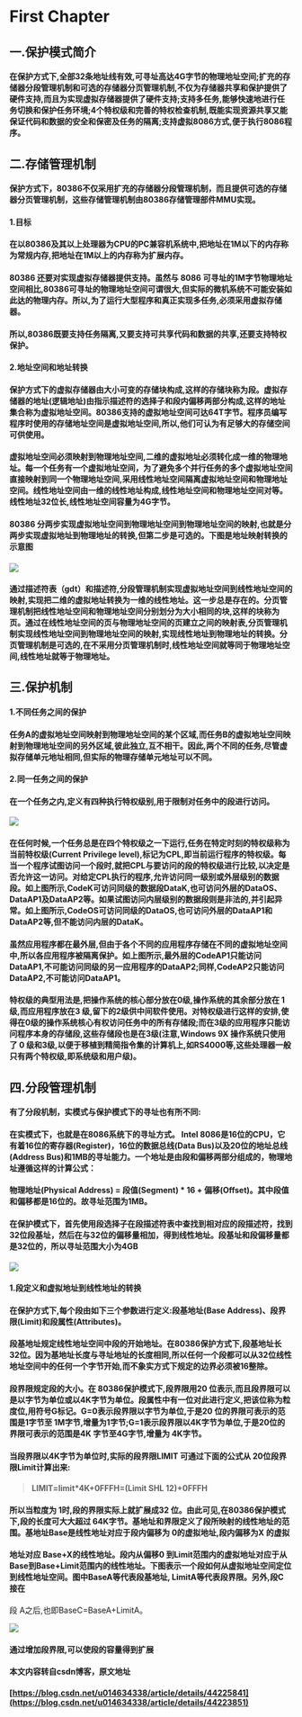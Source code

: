 # First Chapter

## 一.**保护模式简介**

#### 在保护方式下,全部32条地址线有效,可寻址高达4G字节的物理地址空间;**扩充的存储器分段管理机制和可选的存储器分页管理机制**,不仅为存储器共享和保护提供了硬件支持,而且为实现虚拟存储器提供了硬件支持;支持多任务,能够快速地进行任务切换和保护任务环境;4个特权级和完善的特权检查机制,既能实现资源共享又能保证代码和数据的安全和保密及任务的隔离;支持虚拟8086方式,便于执行8086程序。

## 二.存储管理机制

#### 保护方式下，80386不仅采用扩充的存储器分段管理机制，而且提供可选的存储器分页管理机制，这些存储管理机制由80386存储管理部件MMU实现。

#### 1.目标

#### 在以80386及其以上处理器为CPU的PC兼容机系统中,把地址在1M以下的内存称为常规内存,把地址在1M以上的内存称为扩展内存。

#### 80386 还要对实现虚拟存储器提供支持。虽然与 8086 可寻址的1M字节物理地址空间相比,80386可寻址的物理地址空间可谓很大,但实际的微机系统不可能安装如此达的物理内存。所以,为了运行大型程序和真正实现多任务,必须采用虚拟存储器。

#### 所以,80386既要支持任务隔离,又要支持可共享代码和数据的共享,还要支持特权保护。

#### 2.地址空间和地址转换

#### 保护方式下的虚拟存储器由大小可变的存储块构成,这样的存储块称为段。虚拟存储器的地址\(逻辑地址\)由指示描述符的选择子和段内偏移两部分构成,这样的地址集合称为虚拟地址空间。80386支持的虚拟地址空间可达64T字节。程序员编写程序时使用的存储地址空间是虚拟地址空间,所以,他们可认为有足够大的存储空间可供使用。

#### 虚拟地址空间必须映射到物理地址空间,二维的虚拟地址必须转化成一维的物理地址。每一个任务有一个虚拟地址空间，为了避免多个并行任务的多个虚拟地址空间直接映射到同一个物理地址空间,采用线性地址空间隔离虚拟地址空间和物理地址空间。线性地址空间由一维的线性地址构成,线性地址空间和物理地址空间对等。线性地址32位长,线性地址空间容量为4G字节。

#### 80386 分两步实现虚拟地址空间到物理地址空间到物理地址空间的映射,也就是分两步实现虚拟地址到物理地址的转换,但第二步是可选的。下图是地址映射转换的示意图

#### ![](https://img-blog.csdn.net/20150312173704225)

#### 通过描述符表（gdt）和描述符,分段管理机制实现虚拟地址空间到线性地址空间的映射,实现把二维的虚拟地址转换为一维的线性地址。这一步总是存在的。分页管理机制把线性地址空间和物理地址空间分别划分为大小相同的块,这样的块称为页。通过在线性地址空间的页与物理地址空间的页建立之间的映射表,分页管理机制实现线性地址空间到物理地址空间的映射,实现线性地址到物理地址的转换。分页管理机制是可选的,在不采用分页管理机制时,线性地址空间就等同于物理地址空间,线性地址就等于物理地址。

## 三.保护机制

#### 1.不同任务之间的保护

#### 任务A的虚拟地址空间映射到物理地址空间的某个区域,而任务B的虚拟地址空间映射到物理地址空间的另外区域,彼此独立,互不相干。因此,两个不同的任务,尽管虚拟存储单元地址相同,但实际的物理存储单元地址可以不同。

#### 2.同一任务之间的保护

#### 在一个任务之内,定义有四种执行特权级别,用于限制对任务中的段进行访问。

![](https://img-blog.csdn.net/20150312174131094)

#### 在任何时候,一个任务总是在四个特权级之一下运行,任务在特定时刻的特权级称为当前特权级\(Current Privilege level\),标记为CPL,即当前运行程序的特权级。每当一个程序试图访问一个段时,就把CPL与要访问的段的特权级进行比较,以决定是否允许这一访问。对给定CPL执行的程序,允许访问同一级别或外层级别的数据段。如上图所示,CodeK可访问同级的数据段DataK,也可访问外层的DataOS、DataAP1及DataAP2等。如果试图访问内层级别的数据段则是非法的,并引起异常。如上图所示,CodeOS可访问同级的DataOS,也可访问外层的DataAP1和DataAP2等,但不能访问内层的DataK。

#### 虽然应用程序都在最外层,但由于各个不同的应用程序存储在不同的虚拟地址空间中,所以各应用程序被隔离保护。如上图所示,最外层的CodeAP1只能访问DataAP1,不可能访问同级的另一应用程序的DataAP2;同样,CodeAP2只能访问DataAP2,不可能访问DataAP1。

#### 特权级的典型用法是,把操作系统的核心部分放在0级,操作系统的其余部分放在 1级,而应用程序放在3 级,留下的2级供中间软件使用。对特权级进行这样的安排,使得在0级的操作系统核心有权访问任务中的所有存储段;而在3级的应用程序只能访问程序本身的存储段,这些存储段也是在3级\(注意,Windows 9X 操作系统只使用了 0 级和3级,以便于移植到精简指令集的计算机上,如RS4000等,这些处理器一般只有两个特权级,即系统级和用户级\)。

## 四.分段管理机制

#### 有了分段机制，实模式与保护模式下的寻址也有所不同:

#### 在实模式下，也就是在8086系统下的寻址方式。 Intel 8086是16位的CPU，它有着16位的寄存器\(Register\)，16位的数据总线\(Data Bus\)以及20位的地址总线\(Address Bus\)和1MB的寻址能力。一个地址是由段和偏移两部分组成的，物理地址遵循这样的计算公式：

#### 物理地址\(Physical Address\) = 段值\(Segment\) \* 16 + 偏移\(Offset\)。其中段值和偏移都是16位的。故寻址范围为1MB。

#### 在保护模式下，首先使用段选择子在段描述符表中查找到相对应的段描述符，找到32位段基址，然后在与32位的偏移量相加，得到线性地址。段基址和段偏移量都是32位的，所以寻址范围大小为4GB

![](https://img-blog.csdn.net/20150312203106009)

#### 1.段定义和虚拟地址到线性地址的转换

#### 在保护方式下,每个段由如下三个参数进行定义:段基地址\(Base Address\)、段界限\(Limit\)和段属性\(Attributes\)。

#### 段基地址规定线性地址空间中段的开始地址。在80386保护方式下,段基地址长 32位。因为基地址长度与寻址地址的长度相同,所以任何一个段都可以从32位线性地址空间中的任何一个字节开始,而不象实方式下规定的边界必须被16整除。

#### 段界限规定段的大小。在 80386保护模式下,段界限用20 位表示,而且段界限可以是以字节为单位或以4K字节为单位。段属性中有一位对此进行定义,把该位称为粒度位,用符号G标记。G=0表示段界限以字节为单位,于是20 位的界限可表示的范围是1字节至 1M字节,增量为1字节;G=1表示段界限以4K字节为单位,于是20位的界限可表示的范围是4K 字节至4G字节,增量为 4K字节。

#### 当段界限以4K字节为单位时,实际的段界限LIMIT 可通过下面的公式从 20位段界限Limit计算出来:

> #### LIMIT=limit\*4K+0FFFH=\(Limit SHL 12\)+0FFFH

#### 所以当粒度为 1时,段的界限实际上就扩展成32 位。由此可见,在80386保护模式下,段的长度可大大超过 64K字节。基地址和界限定义了段所映射的线性地址的范围。基地址Base是线性地址对应于段内偏移为 0的虚拟地址,段内偏移为X 的虚拟

#### 地址对应 Base+X的线性地址。段内从偏移0 到Limit范围内的虚拟地址对应于从 Base到Base+Limit范围内的线性地址。下图表示一个段如何从虚拟地址空间定位到线性地址空间。图中BaseA等代表段基地址, LimitA等代表段界限。另外,段C 接在

段 A之后,也即BaseC=BaseA+LimitA。

![](https://img-blog.csdn.net/20150312174412211)

#### 通过增加段界限,可以使段的容量得到扩展

#### 

#### 本文内容转自csdn博客，原文地址

#### [https://blog.csdn.net/u014634338/article/details/44225841](https://blog.csdn.net/u014634338/article/details/44223851)




